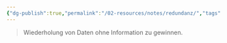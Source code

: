 ```yaml
---
{"dg-publish":true,"permalink":"/02-resources/notes/redundanz/","tags":["datenbank"],"noteIcon":"","updated":"2025-07-12T13:31:41.000+02:00"}
---
```


> Wiederholung von Daten ohne Information zu gewinnen.